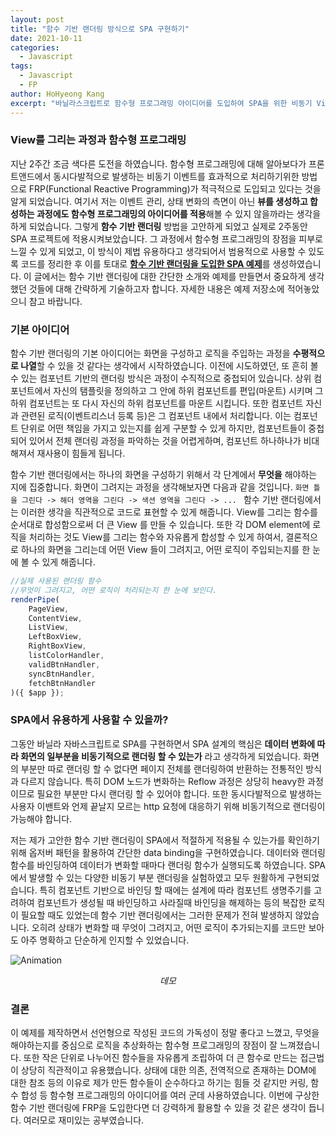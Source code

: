 ```yaml
---
layout: post
title: "함수 기반 랜더링 방식으로 SPA 구현하기"
date: 2021-10-11
categories:
  - Javascript
tags:
  - Javascript
  - FP
author: HoHyeong Kang
excerpt: "바닐라스크립트로 함수형 프로그래밍 아이디어를 도입하여 SPA을 위한 비동기 View 랜더링을 구현해보았습니다."
---
```




### View를 그리는 과정과 함수형 프로그래밍

지난 2주간 조금 색다른 도전을 하였습니다. 함수형 프로그래밍에 대해 알아보다가 프론트앤드에서 동시다발적으로 발생하는 비동기 이벤트를 효과적으로 처리하기위한 방법으로 FRP(Functional Reactive Programming)가 적극적으로 도입되고 있다는 것을 알게 되었습니다. 여기서 저는 이벤트 관리, 상태 변화의 측면이 아닌 **뷰를 생성하고 합성하는 과정에도 함수형 프로그래밍의 아이디어를 적용**해볼 수 있지 않을까라는 생각을 하게 되었습니다. 그렇게 **함수 기반 랜더링** 방법을 고안하게 되었고 실제로 2주동안 SPA 프로젝트에 적용시켜보았습니다. 그 과정에서 함수형 프로그래밍의 장점을 피부로 느낄 수 있게 되었고, 이 방식이 제법 유용하다고 생각되어서 범용적으로 사용할 수 있도록 코드를 정리한 후 이를 토대로 [**함수 기반 랜더링을 도입한 SPA 예제**](https://github.com/kanghohyeong/function-based-rendering)를 생성하였습니다. 이 글에서는 함수 기반 랜더링에 대한 간단한 소개와 예제를 만들면서 중요하게 생각했던 것들에 대해 간략하게 기술하고자 합니다. 자세한 내용은 예제 저장소에 적어놓았으니 참고 바랍니다.



### 기본 아이디어

함수 기반 랜더링의 기본 아이디어는 화면을 구성하고 로직을 주입하는 과정을 **수평적으로 나열**할 수 있을 것 같다는 생각에서 시작하였습니다. 이전에 시도하였던, 또 흔히 볼 수 있는 컴포넌트 기반의 랜더링 방식은 과정이 수직적으로 중첩되어 있습니다. 상위 컴포넌트에서 자신의 탬플릿을 정의하고 그 안에 하위 컴포넌트를 편입(마운트) 시키며 그 하위 컴포넌트는 또 다시 자신의 하위 컴포넌트를 마운트 시킵니다. 또한 컴포넌트 자신과 관련된 로직(이벤트리스너 등록 등)은 그 컴포넌트 내에서 처리합니다. 이는 컴포넌트 단위로 어떤 책임을 가지고 있는지를 쉽게 구분할 수 있게 하지만, 컴포넌트들이 중첩되어 있어서 전체 랜더링 과정을 파악하는 것을 어렵게하며, 컴포넌트 하나하나가 비대해져서 재사용이 힘들게 됩니다.

함수 기반 랜더링에서는 하나의 화면을 구성하기 위해서 각 단계에서 **무엇을** 해야하는 지에 집중합니다. 화면이 그려지는 과정을 생각해보자면 다음과 같을 것입니다. `화면 틀을 그린다 -> 해더 영역을 그린다 -> 색션 영역을 그린다 -> ... ` 함수 기반 랜더링에서는 이러한 생각을 직관적으로 코드로 표현할 수 있게 해줍니다. View를 그리는 함수를 순서대로 합성함으로써 더 큰 View 를 만들 수 있습니다. 또한 각 DOM element에 로직을 처리하는 것도 View를 그리는 함수와 자유롭게 합성할 수 있게 하여서, 결론적으로 하나의 화면을 그리는데 어떤 View 들이 그려지고, 어떤 로직이 주입되는지를 한 눈에 볼 수 있게 해줍니다. 

```javascript
//실제 사용된 랜더링 함수
//무엇이 그려지고, 어떤 로직이 처리되는지 한 눈에 보인다.
renderPipe( 
    PageView,
    ContentView, 
    ListView, 
    LeftBoxView, 
    RightBoxView,
    listColorHandler,
    validBtnHandler,
    syncBtnHandler,
    fetchBtnHandler
)({ $app });
```



### SPA에서 유용하게 사용할 수 있을까?

그동안 바닐라 자바스크립트로 SPA를 구현하면서 SPA 설계의 핵심은 **데이터 변화에 따라 화면의 일부분을 비동기적으로 랜더링 할 수 있는가** 라고 생각하게 되었습니다. 화면의 부분만 따로 랜더링 할 수 없다면 페이지 전체를 랜더링하여 반환하는 전통적인 방식과 다르지 않습니다. 특히 DOM 노드가 변화하는 Reflow 과정은 상당히 heavy한 과정이므로 필요한 부분만 다시 랜더링 할 수 있어야 합니다. 또한 동시다발적으로 발생하는 사용자 이밴트와 언제 끝날지 모르는 http 요청에 대응하기 위해 비동기적으로 랜더링이 가능해야 합니다. 

저는 제가 고안한 함수 기반 랜더링이 SPA에서 적절하게 적용될 수 있는가를 확인하기 위해 옵저버 패턴을 활용하여 간단한 data binding을 구현하였습니다. 데이터와 랜더링 함수를 바인딩하여 데이터가 변화할 때마다 랜더링 함수가 실행되도록 하였습니다. SPA에서 발생할 수 있는 다양한 비동기 부분 랜더링을 실험하였고 모두 원활하게 구현되었습니다. 특히 컴포넌트 기반으로 바인딩 할 때에는 설계에 따라 컴포넌트 생명주기를 고려하여 컴포넌트가 생성될 때 바인딩하고 사라질때 바인딩을 해제하는 등의 복잡한 로직이 필요할 때도 있었는데 함수 기반 랜더링에서는 그러한 문제가 전혀 발생하지 않았습니다. 오히려 상태가 변화할 때 무엇이 그려지고, 어떤 로직이 추가되는지를 코드만 보아도 아주 명확하고 단순하게 인지할 수 있었습니다.

![Animation](https://user-images.githubusercontent.com/63776725/136706271-2084701d-248d-43e5-a99d-dc0738539c1a.gif)

*<center> 데모 </center>*



### 결론

이 예제를 제작하면서 선언형으로 작성된 코드의 가독성이 정말 좋다고 느꼈고, 무엇을 해야하는지를 중심으로 로직을 추상화하는 함수형 프로그래밍의 장점이 잘 느껴졌습니다. 또한 작은 단위로 나누어진 함수들을 자유롭게 조립하여 더 큰 함수로 만드는 접근법이 상당히 직관적이고 유용했습니다. 상태에 대한 의존, 전역적으로 존재하는 DOM에 대한 참조 등의 이유로 제가 만든 함수들이 순수하다고 하기는 힘들 것 같지만 커링, 함수 합성 등 함수형 프로그래밍의 아이디어를 여러 군데 사용하였습니다. 이번에 구상한 함수 기반 랜더링에 FRP을 도입한다면 더 강력하게 활용할 수 있을 것 같은 생각이 듭니다. 여러모로 재미있는 공부였습니다.

